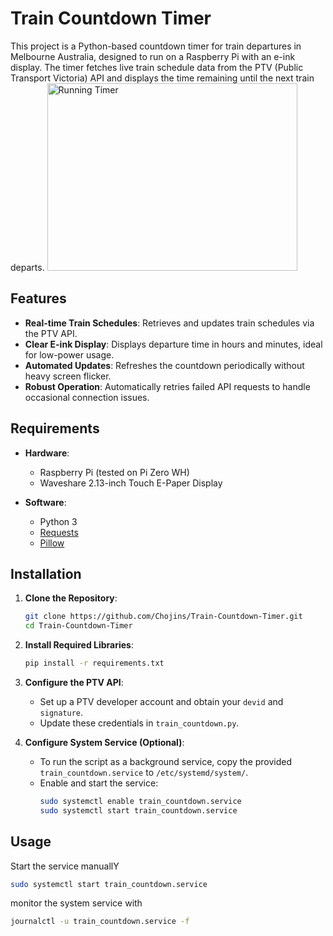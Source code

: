 # Train Countdown Timer

This project is a Python-based countdown timer for train departures in Melbourne Australia, designed to run on a Raspberry Pi with an e-ink display. The timer fetches live train schedule data from the PTV (Public Transport Victoria) API and displays the time remaining until the next train departs.
<img src="Timer.gif" alt="Running Timer" width="400" height="300">

## Features

- **Real-time Train Schedules**: Retrieves and updates train schedules via the PTV API.
- **Clear E-ink Display**: Displays departure time in hours and minutes, ideal for low-power usage.
- **Automated Updates**: Refreshes the countdown periodically without heavy screen flicker.
- **Robust Operation**: Automatically retries failed API requests to handle occasional connection issues.

## Requirements

- **Hardware**:
  - Raspberry Pi (tested on Pi Zero WH)
  - Waveshare 2.13-inch Touch E-Paper Display

- **Software**:
  - Python 3
  - [Requests](https://docs.python-requests.org/en/master/)
  - [Pillow](https://pillow.readthedocs.io/)

## Installation

1. **Clone the Repository**:
    ```bash
    git clone https://github.com/Chojins/Train-Countdown-Timer.git
    cd Train-Countdown-Timer
    ```

2. **Install Required Libraries**:
    ```bash
    pip install -r requirements.txt
    ```

3. **Configure the PTV API**:
   - Set up a PTV developer account and obtain your `devid` and `signature`.
   - Update these credentials in `train_countdown.py`.

4. **Configure System Service (Optional)**:
   - To run the script as a background service, copy the provided `train_countdown.service` to `/etc/systemd/system/`.
   - Enable and start the service:
     ```bash
     sudo systemctl enable train_countdown.service
     sudo systemctl start train_countdown.service
     ```

## Usage
Start the service manuallY
```bash
sudo systemctl start train_countdown.service
```
monitor the system service with
```bash
journalctl -u train_countdown.service -f
```
